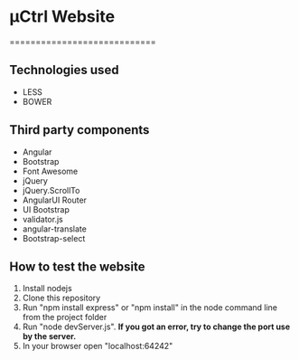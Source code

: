 # µCtrl Website
============================

## Technologies used
* LESS
* BOWER

## Third party components
* Angular
* Bootstrap
* Font Awesome
* jQuery
* jQuery.ScrollTo
* AngularUI Router
* UI Bootstrap
* validator.js
* angular-translate
* Bootstrap-select

## How to test the website
1. Install nodejs
2. Clone this repository
3. Run "npm install express" or "npm install" in the node command line from the project folder
4. Run "node devServer.js". **If you got an error, try to change the port use by the server.**
5. In your browser open "localhost:64242"